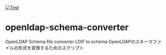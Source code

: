 [![Test](https://github.com/mypaceshun/openldap-schema-converter/actions/workflows/main.yml/badge.svg)](https://github.com/mypaceshun/openldap-schema-converter/actions/workflows/main.yml)

# openldap-schema-converter
OpenLDAP Schema file converter LDIF to schema
OpenLDAPのスキーマファイルの形式を変換するためのスクリプト
